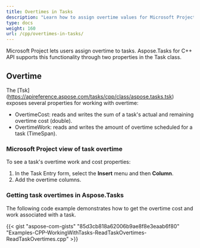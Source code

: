 ```yaml
---
title: Overtimes in Tasks
description: "Learn how to assign overtime values for Microsoft Project (MPP/XML) tasks using Aspose.Tasks for C++."
type: docs
weight: 160
url: /cpp/overtimes-in-tasks/
---
```


Microsoft Project lets users assign overtime to tasks. Aspose.Tasks for C++ API supports this functionality through two properties in the Task class.

## **Overtime**
The [Tsk] (https://apireference.aspose.com/tasks/cpp/class/aspose.tasks.tsk) exposes several properties for working with overtime:

- OvertimeCost: reads and writes the sum of a task's actual and remaining overtime cost (double).
- OvertimeWork: reads and writes the amount of overtime scheduled for a task (TimeSpan).

### **Microsoft Project view of task overtime**
To see a task's overtime work and cost properties:

1. In the Task Entry form, select the **Insert** menu and then **Column**.
2. Add the overtime columns.

### **Getting task overtimes in Aspose.Tasks**
The following code example demonstrates how to get the overtime cost and work associated with a task.

{{< gist "aspose-com-gists" "85d3cb818a62006b9ae8f8e3eaab6f80" "Examples-CPP-WorkingWithTasks-ReadTaskOvertimes-ReadTaskOvertimes.cpp" >}}
